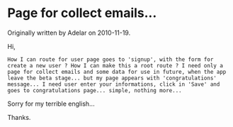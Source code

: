 # Page for collect emails...

Originally written by Adelar on 2010-11-19.

Hi,

    How I can route for user page goes to 'signup', with the form for create a new user ? How I can make this a root route ? I need only a page for collect emails and some data for use in future, when the app leave the beta stage... but my page appears with 'congratulations' message... I need user enter your informations, click in 'Save' and goes to congratulations page... simple, nothing more...

   Sorry for my terrible english...

Thanks.
